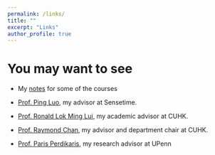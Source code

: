 ```yaml
---
permalink: /links/
title: ""
excerpt: "Links"
author_profile: true
---
```

# <i class="fa fa-fw fa-link "></i> You may want to see #
* My [notes](https://williamlwj.github.io/About/notes) for some of the courses

* [Prof. Ping Luo](http://luoping.me/), my advisor at Sensetime.

* [Prof. Ronald Lok Ming Lui](https://www.math.cuhk.edu.hk/~lmlui/), my academic advisor at CUHK.

* [Prof. Raymond Chan](https://www.math.cuhk.edu.hk/~rchan/), my advisor and department chair at CUHK.

* [Prof. Paris Perdikaris](https://www.amcs.upenn.edu/people/paris-perdikaris), my research advisor at UPenn


